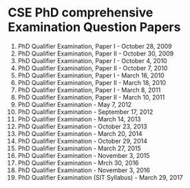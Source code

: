 # CSE PhD comprehensive Examination Question Papers

1. PhD Qualifier Examination, Paper I - October 28, 2009
2. PhD Qualifier Examination, Paper II - October 30, 2009
3. PhD Qualifier Examination, Paper I - October 4, 2010
4. PhD Qualifier Examination, Paper II - October 7, 2010
5. PhD Qualifier Examination, Paper I - March 16, 2010
6. PhD Qualifier Examination, Paper II - March 18, 2010
7. PhD Qualifier Examination, Paper I - March 8, 2011
8. PhD Qualifier Examination, Paper II - March 10, 2011
9. PhD Qualifier Examination - May 7, 2012
10. PhD Qualifier Examination - September 17, 2012
11. PhD Qualifier Examination - March 14, 2013
12. PhD Qualifier Examination - October 23, 2013
13. PhD Qualifier Examination - March 20, 2014
14. PhD Qualifier Examination - October 29, 2014
15. PhD Qualifier Examination - March 27, 2015
16. PhD Qualifier Examination - November 3, 2015
17. PhD Qualifier Examination - Mrch 30, 2016
18. PhD Qualifier Examination - November 3, 2016
19. PhD Qualifier Examination (SIT Syllabus) - March 29, 2017
